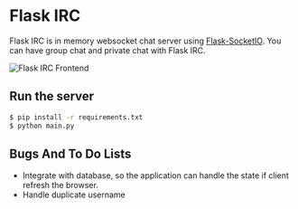 # Flask IRC

Flask IRC is in memory websocket chat server using [Flask-SocketIO](https://flask-socketio.readthedocs.io/en/latest/). You can have group chat and private chat with Flask IRC.

![Flask IRC Frontend](https://github.com/linxlunx/flask-irc/raw/master/chat.png)

## Run the server
```sh
$ pip install -r requirements.txt
$ python main.py
```

## Bugs And To Do Lists
- Integrate with database, so the application can handle the state if client refresh the browser.
- Handle duplicate username


